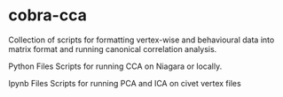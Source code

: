 # cobra-cca
Collection of scripts for formatting vertex-wise and behavioural data into matrix format and running canonical correlation analysis.

Python Files
Scripts for running CCA on Niagara or locally.

Ipynb Files
Scripts for running PCA and ICA on civet vertex files
